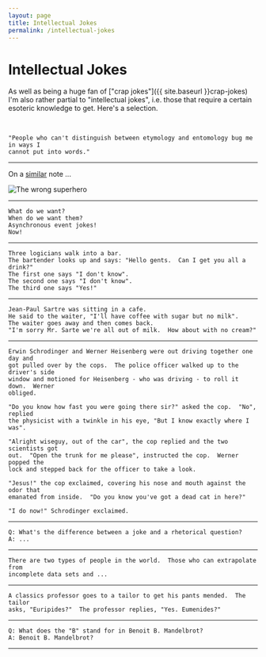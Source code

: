 ```yaml
---
layout: page
title: Intellectual Jokes
permalink: /intellectual-jokes
---
```

# Intellectual Jokes

As well as being a huge fan of ["crap jokes"]({{ site.baseurl }}crap-jokes) I'm also rather partial to "intellectual
jokes", i.e. those that require a certain esoteric knowledge to get.  Here's a selection.

&nbsp;

``` text
"People who can't distinguish between etymology and entomology bug me in ways I
cannot put into words."
```

---

On a [similar](https://www.youtube.com/watch?v=PBWpXSiP5xY&t=279s) note ...

![The wrong superhero](https://imgs.xkcd.com/comics/wrong_superhero.png)

---

``` text
What do we want?
When do we want them?
Asynchronous event jokes!
Now!
```

---

``` text
Three logicians walk into a bar.
The bartender looks up and says: "Hello gents.  Can I get you all a drink?"
The first one says "I don't know".
The second one says "I don't know".
The third one says "Yes!"
```

---

``` text
Jean-Paul Sartre was sitting in a cafe.
He said to the waiter, "I'll have coffee with sugar but no milk".
The waiter goes away and then comes back.
"I'm sorry Mr. Sarte we're all out of milk.  How about with no cream?"
```

---

``` text
Erwin Schrodinger and Werner Heisenberg were out driving together one day and
got pulled over by the cops.  The police officer walked up to the driver's side
window and motioned for Heisenberg - who was driving - to roll it down.  Werner
obliged.

"Do you know how fast you were going there sir?" asked the cop.  "No", replied
the physicist with a twinkle in his eye, "But I know exactly where I was".

"Alright wiseguy, out of the car", the cop replied and the two scientists got
out.  "Open the trunk for me please", instructed the cop.  Werner popped the
lock and stepped back for the officer to take a look.

"Jesus!" the cop exclaimed, covering his nose and mouth against the odor that
emanated from inside.  "Do you know you've got a dead cat in here?"

"I do now!" Schrodinger exclaimed.
```

---

``` text
Q: What's the difference between a joke and a rhetorical question?
A: ...
```

---

``` text
There are two types of people in the world.  Those who can extrapolate from
incomplete data sets and ...
```

---

``` text
A classics professor goes to a tailor to get his pants mended.  The tailor
asks, "Euripides?"  The professor replies, "Yes. Eumenides?"
```

---

``` text
Q: What does the "B" stand for in Benoit B. Mandelbrot?
A: Benoit B. Mandelbrot?
```

---

